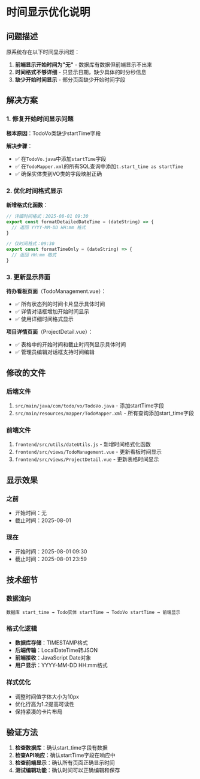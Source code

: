 # 时间显示优化说明

## 问题描述

原系统存在以下时间显示问题：
1. **前端显示开始时间为"无"** - 数据库有数据但前端显示不出来
2. **时间格式不够详细** - 只显示日期，缺少具体的时分秒信息
3. **缺少开始时间显示** - 部分页面缺少开始时间字段

## 解决方案

### 1. 修复开始时间显示问题

**根本原因**：TodoVo类缺少startTime字段

**解决步骤**：
- ✅ 在`TodoVo.java`中添加`startTime`字段
- ✅ 在`TodoMapper.xml`的所有SQL查询中添加`t.start_time as startTime`
- ✅ 确保实体类到VO类的字段映射正确

### 2. 优化时间格式显示

**新增格式化函数**：
```javascript
// 详细时间格式：2025-08-01 09:30
export const formatDetailedDateTime = (dateString) => {
  // 返回 YYYY-MM-DD HH:mm 格式
}

// 仅时间格式：09:30
export const formatTimeOnly = (dateString) => {
  // 返回 HH:mm 格式
}
```

### 3. 更新显示界面

**待办看板页面**（TodoManagement.vue）：
- ✅ 所有状态列的时间卡片显示具体时间
- ✅ 详情对话框增加开始时间显示
- ✅ 使用详细时间格式显示

**项目详情页面**（ProjectDetail.vue）：
- ✅ 表格中的开始时间和截止时间列显示具体时间
- ✅ 管理员编辑对话框支持时间编辑

## 修改的文件

### 后端文件
1. `src/main/java/com/todo/vo/TodoVo.java` - 添加startTime字段
2. `src/main/resources/mapper/TodoMapper.xml` - 所有查询添加start_time字段

### 前端文件  
1. `frontend/src/utils/dateUtils.js` - 新增时间格式化函数
2. `frontend/src/views/TodoManagement.vue` - 更新看板时间显示
3. `frontend/src/views/ProjectDetail.vue` - 更新表格时间显示

## 显示效果

### 之前
- 开始时间：无
- 截止时间：2025-08-01

### 现在
- 开始时间：2025-08-01 09:30
- 截止时间：2025-08-01 23:59

## 技术细节

### 数据流向
```
数据库 start_time → Todo实体 startTime → TodoVo startTime → 前端显示
```

### 格式化逻辑
- **数据库存储**：TIMESTAMP格式
- **后端传输**：LocalDateTime转JSON
- **前端接收**：JavaScript Date对象
- **用户显示**：YYYY-MM-DD HH:mm格式

### 样式优化
- 调整时间值字体大小为10px
- 优化行高为1.2提高可读性
- 保持紧凑的卡片布局

## 验证方法

1. **检查数据库**：确认start_time字段有数据
2. **检查API响应**：确认startTime字段在响应中
3. **检查前端显示**：确认所有页面正确显示时间
4. **测试编辑功能**：确认时间可以正确编辑和保存 